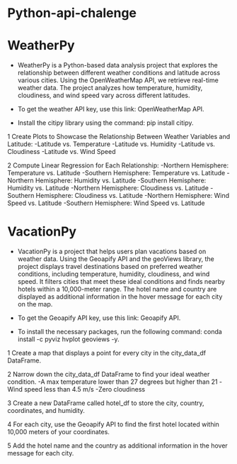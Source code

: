 # Python-api-chalenge

# WeatherPy
- WeatherPy is a Python-based data analysis project that explores the relationship between different weather conditions and latitude across various cities. Using the OpenWeatherMap API, we retrieve real-time weather data. The project analyzes how temperature, humidity, cloudiness, and wind speed vary across different latitudes.

- To get the weather API key, use this link: OpenWeatherMap API.
- Install the citipy library using the command: pip install citipy.

1 Create Plots to Showcase the Relationship Between Weather Variables and Latitude:
    -Latitude vs. Temperature
    -Latitude vs. Humidity
    -Latitude vs. Cloudiness
    -Latitude vs. Wind Speed

2  Compute Linear Regression for Each Relationship:
    -Northern Hemisphere: Temperature vs. Latitude
    -Southern Hemisphere: Temperature vs. Latitude
    -Northern Hemisphere: Humidity vs. Latitude
    -Southern Hemisphere: Humidity vs. Latitude
    -Northern Hemisphere: Cloudiness vs. Latitude
    -Southern Hemisphere: Cloudiness vs. Latitude
    -Northern Hemisphere: Wind Speed vs. Latitude
    -Southern Hemisphere: Wind Speed vs. Latitude




# VacationPy
- VacationPy is a project that helps users plan vacations based on weather data. Using the Geoapify API and the geoViews library, the project displays travel destinations based on preferred weather conditions, including temperature, humidity, cloudiness, and wind speed. It filters cities that meet these ideal conditions and finds nearby hotels within a 10,000-meter range. The hotel name and country are displayed as additional information in the hover message for each city on the map.

- To get the Geoapify API key, use this link: Geoapify API.
- To install the necessary packages, run the following command: conda install -c pyviz hvplot geoviews -y.

1 Create a map that displays a point for every city in the city_data_df DataFrame.

2 Narrow down the city_data_df DataFrame to find your ideal weather condition.
    -A max temperature lower than 27 degrees but higher than 21
    -Wind speed less than 4.5 m/s
    -Zero cloudiness

3 Create a new DataFrame called hotel_df to store the city, country, coordinates, and humidity.

4 For each city, use the Geoapify API to find the first hotel located within 10,000 meters of your coordinates.

5 Add the hotel name and the country as additional information in the hover message for each city.
